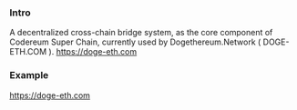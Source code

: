 ### Intro

A decentralized cross-chain bridge system, as the core component of Codereum Super Chain, currently used by Dogethereum.Network ( DOGE-ETH.COM ).
https://doge-eth.com

### Example

https://doge-eth.com

